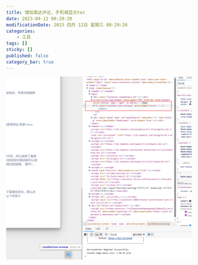 ```yaml
---
title: 增加直达评论，手机端显示toc
date: 2023-04-12 00:29:20
modificationDate: 2023 四月 12日 星期三 00:29:20
categories: 
	- 工具
tags: []
sticky: []
published: false
category_bar: true
---
```


![](../../imgs/Pasted%20image%2020230412002938.png)